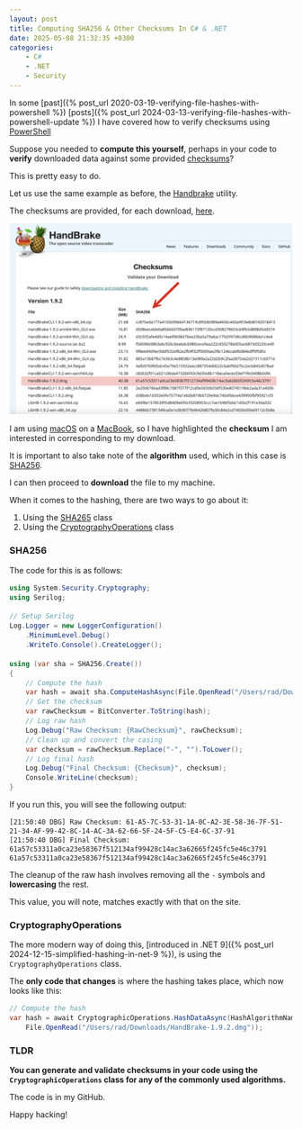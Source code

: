 ```yaml
---
layout: post
title: Computing SHA256 & Other Checksums In C# & .NET
date: 2025-05-08 21:32:35 +0300
categories:
    - C#
    - .NET
    - Security
---
```


In some [past]({% post_url 2020-03-19-verifying-file-hashes-with-powershell %}) [posts]({% post_url 2024-03-13-verifying-file-hashes-with-powershell-update %}) I have covered how to verify checksums using [PowerShell](https://learn.microsoft.com/en-us/powershell/)

Suppose you needed to **compute this yourself**, perhaps in your code to **verify** downloaded data against some provided [checksums](https://en.wikipedia.org/wiki/Checksum)?

This is pretty easy to do.

Let us use the same example as before, the [Handbrake](https://handbrake.fr/) utility.

The checksums are provided, for each download, [here](https://handbrake.fr/checksums.php).

![HandbrakeChecksums](../images/2025/05/HandbrakeChecksums.png)

I am using [macOS](https://en.wikipedia.org/wiki/MacOS) on a [MacBook](https://www.apple.com/ke/macbook-pro/), so I have highlighted the **checksum** I am interested in corresponding to my download.

It is important to also take note of the **algorithm** used, which in this case is [SHA256](https://en.wikipedia.org/wiki/SHA-2).

I can then proceed to **download** the file to my machine.

When it comes to the hashing, there are two ways to go about it:

1. Using the [SHA265](https://www.movable-type.co.uk/scripts/sha256.html) class
2. Using the [CryptographyOperations](https://learn.microsoft.com/en-us/dotnet/api/system.security.cryptography.cryptographicoperations?view=net-9.0) class

### SHA256

The code for this is as follows:

```c#
using System.Security.Cryptography;
using Serilog;

// Setup Serilog
Log.Logger = new LoggerConfiguration()
    .MinimumLevel.Debug()
    .WriteTo.Console().CreateLogger();

using (var sha = SHA256.Create())
{
    // Compute the hash
    var hash = await sha.ComputeHashAsync(File.OpenRead("/Users/rad/Downloads/HandBrake-1.9.2.dmg"));
    // Get the checksum
    var rawChecksum = BitConverter.ToString(hash);
    // Log raw hash
    Log.Debug("Raw Checksum: {RawChecksum}", rawChecksum);
    // Clean up and convert the casing
    var checksum = rawChecksum.Replace("-", "").ToLower();
    // Log final hash
    Log.Debug("Final Checksum: {Checksum}", checksum);
    Console.WriteLine(checksum);
}
```

If you run this, you will see the following output:

```plaintext
[21:50:40 DBG] Raw Checksum: 61-A5-7C-53-31-1A-0C-A2-3E-58-36-7F-51-21-34-AF-99-42-8C-14-AC-3A-62-66-5F-24-5F-C5-E4-6C-37-91
[21:50:40 DBG] Final Checksum: 61a57c53311a0ca23e58367f512134af99428c14ac3a62665f245fc5e46c3791
61a57c53311a0ca23e58367f512134af99428c14ac3a62665f245fc5e46c3791
```

The cleanup of the raw hash involves removing all the `-` symbols and **lowercasing** the rest.

This value, you will note, matches exactly with that on the site.

### CryptographyOperations

The more modern way of doing this, [introduced in .NET 9]({% post_url 2024-12-15-simplified-hashing-in-net-9 %}), is using the `CryptographyOperations` class.

The **only code that changes** is where the hashing takes place, which now looks like this:

```c#
// Compute the hash
var hash = await CryptographicOperations.HashDataAsync(HashAlgorithmName.SHA256,
    File.OpenRead("/Users/rad/Downloads/HandBrake-1.9.2.dmg"));
```

### TLDR

**You can generate and validate checksums in your code using the `CryptographicOperations` class for any of the commonly used algorithms.**

The code is in my GitHub.

Happy hacking!
